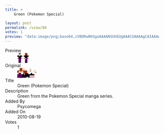 ```yaml
---
title: >
    Green (Pokemon Special)

layout: post
permalink: /view/86
votes: 1
preview: "data:image/png;base64,iVBORw0KGgoAAAANSUhEUgAAACUAAAAgCAIAAAAaMSbnAAAABnRSTlMA/wD/AP5AXyvrAAABEUlEQVRIie1W0RHCMAgFzwVcxWYm4ipuYJiJuoobFD88W5oSL9W2H17f9SMXHnklBwRU7eANDgfwQNK5+xlq3EcMSpJTk0w3f0Hhj5IAQGwBQ1hQzNfjBjgGStIQqOqKehwDiYJ3sUsBbb5Ae/dZzbnmrNn5sgG21nNARCqiIkQ0tap29pt7eDG+yMzMc4/7Em5kL6wSXwtrRYYqQ6n13UQF0DQWy8lrw5RQqRlZdz8+XLiLDfj3+ttaDwmG1H8USCezTnqzpoiXfk2SrOka4tR9lJ8x+GWQxJRjOT9baPo1v8Uy91Xu04plOFa9NR84xsRYkDGcf8/PXW/X2/UGjOZdRF++ck6pcT9aw4cxaSk8AZkIgCSJII2NAAAAAElFTkSuQmCC"
---
```

<dl class="side-by-side">
<dt>Preview</dt>
<dd>
    <img class="preview" src="data:image/png;base64,iVBORw0KGgoAAAANSUhEUgAAACUAAAAgCAIAAAAaMSbnAAAABnRSTlMA/wD/AP5AXyvrAAABEUlEQVRIie1W0RHCMAgFzwVcxWYm4ipuYJiJuoobFD88W5oSL9W2H17f9SMXHnklBwRU7eANDgfwQNK5+xlq3EcMSpJTk0w3f0Hhj5IAQGwBQ1hQzNfjBjgGStIQqOqKehwDiYJ3sUsBbb5Ae/dZzbnmrNn5sgG21nNARCqiIkQ0tap29pt7eDG+yMzMc4/7Em5kL6wSXwtrRYYqQ6n13UQF0DQWy8lrw5RQqRlZdz8+XLiLDfj3+ttaDwmG1H8USCezTnqzpoiXfk2SrOka4tR9lJ8x+GWQxJRjOT9baPo1v8Uy91Xu04plOFa9NR84xsRYkDGcf8/PXW/X2/UGjOZdRF++ck6pcT9aw4cxaSk8AZkIgCSJII2NAAAAAElFTkSuQmCC">
</dd>
<dt>Original</dt>
<dd>
    <img class="preview" src="data:image/png;base64,iVBORw0KGgoAAAANSUhEUgAAAEAAAAAgCAYAAACinX6EAAABPUlEQVR42u2X2w3DIAxF2YlZugI7dY/+dwFW6Cw0RCJ1KA8TQwwCpKumxUp8D46hQmTGUwqTktE6KTH6WAA6AOCeNTWA6Stg9QAuID32gOkANDWdM9hadyxgEiBmhVOrfhcAaKQUXBICprS3sF2x7xQQmBKHsTnzofkiAMF3eRtS/eb2azsCsZQKiJmjmC/uAZwAWLa8K509ph6bYJ0KaAiBcyv/m6SavwLhzoVG9RMllIFyHR8oN45YpdSu02/e/QPPQ9/f7USf9+v4JJPyE5JSnoRN0Bp3FQEhDAeAUgH+uaEFAGi+ytG7VgUMAyCXECLhoGKvAIN4ATCb5wPgIDCb5wVgj8xTAzCaboB6KGMFUEMLwAKwAPQN4FEoTN4wvsIClR0tS3UlqZR5P7Z5Bfh/XWOqCSAGIhTTGsAXS+OpNZ1XUpkAAAAASUVORK5CYII=">
</dd>
<dt>Title</dt>
<dd>Green (Pokemon Special)</dd>
<dt>Description</dt>
<dd>Green from the Pokemon Special manga series.</dd>
<dt>Added By</dt>
<dd>Psycomega</dd>
<dt>Added On</dt>
<dd>2010-08-19</dd>
<dt>Votes</dt>
<dd>1</dd>
</dl>
